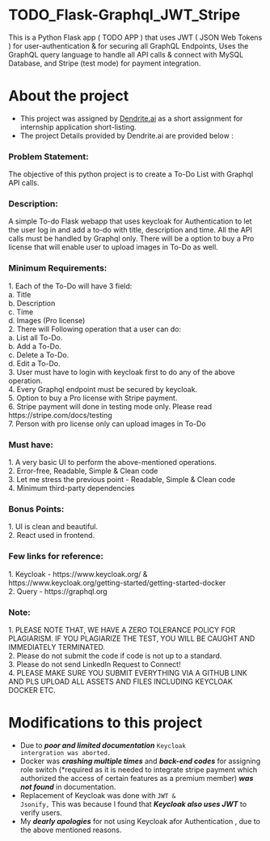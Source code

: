 # TODO_Flask-Graphql_JWT_Stripe
This is a Python Flask app ( TODO APP ) that uses JWT ( JSON Web Tokens ) for user-authentication &amp; for securing all GraphQL Endpoints, Uses the GraphQL  query language to handle all API calls &amp; connect with MySQL  Database, and Stripe (test mode) for payment integration.

# About the project
- This project was assigned by [Dendrite.ai](https://dendrite.ai/) as a short assignment for internship application short-listing.
- The project Details provided by Dendrite.ai are provided below :
<h3>Problem Statement:</h3>  
The objective of this python project is to create a To-Do List with Graphql API calls.
<h3>Description:</h3>  
A simple To-do Flask webapp that uses keycloak for Authentication to let the user log in and add a to-do with title, description and time. All the API calls must be handled by Graphql only. There will be a option to buy a Pro license that will enable user to upload images in To-Do as well.
<h3>Minimum Requirements:</h3> 
1.	Each of the To-Do will have 3 field:<br>
a.	Title<br>   
b.	Description<br>   
c.	Time<br> 
d.	Images (Pro license)<br> 
2.	There will Following operation that a user can do:<br> 
a.	List all To-Do.<br> 
b.	Add a To-Do.<br> 
c.	Delete a To-Do.<br> 
d.	Edit a To-Do.<br> 
3.	User must have to login with keycloak first to do any of the above operation.<br> 
4.	Every Graphql endpoint must be secured by keycloak.<br> 
5.	Option to buy a Pro license with Stripe payment.<br> 
6.	Stripe payment will done in testing mode only. Please read https://stripe.com/docs/testing<br> 
7.	Person with pro license only can upload images in To-Do<br> 
 <h3>Must have:</h3> 
1.	A very basic UI to perform the above-mentioned operations.<br> 
2.	Error-free, Readable, Simple & Clean code<br> 
3.	Let me stress the previous point - Readable, Simple & Clean code<br> 
4.	Minimum third-party dependencies <br> 
<h3>Bonus Points:</h3>
1.	UI is clean and beautiful.<br> 
2.	React used in frontend.<br> 
<h3>Few links for reference:</h3>
1.	Keycloak - https://www.keycloak.org/ & https://www.keycloak.org/getting-started/getting-started-docker<br> 
2.	Query - https://graphql.org<br> 

<h3>Note:</h3>
1.	PLEASE NOTE THAT, WE HAVE A ZERO TOLERANCE POLICY FOR PLAGIARISM. IF YOU PLAGIARIZE THE TEST, YOU WILL BE CAUGHT AND IMMEDIATELY TERMINATED.<br> 
2.	Please do not submit the code if code is not up to a standard.<br> 
3.	Please do not send LinkedIn Request to Connect!<br> 
4.	PLEASE MAKE SURE YOU SUBMIT EVERYTHING VIA A GITHUB LINK AND PLS UPLOAD ALL ASSETS AND FILES INCLUDING KEYCLOAK DOCKER ETC.<br> 

# Modifications to this project
- Due to <i><b>poor and limited documentation</b></i> <code>Keycloak intergration was aborted.</code>
- Docker was <i><b>crashing multiple times</b></i> and <i><b>back-end codes</b></i> for assigning role switch (*required as it is needed to integrate stripe payment which authorized the access of certain features as a premium member) <i><b>was not found</b></i> in documentation.
- Replacement of Keycloak was done with <code>JWT & Jsonify,</code> This was because I found that <i><b>Keycloak also uses JWT</b></i> to verify users.
- My <i><b>dearly apologies</b></i> for not using Keycloak afor Authentication , due to the above mentioned reasons.
